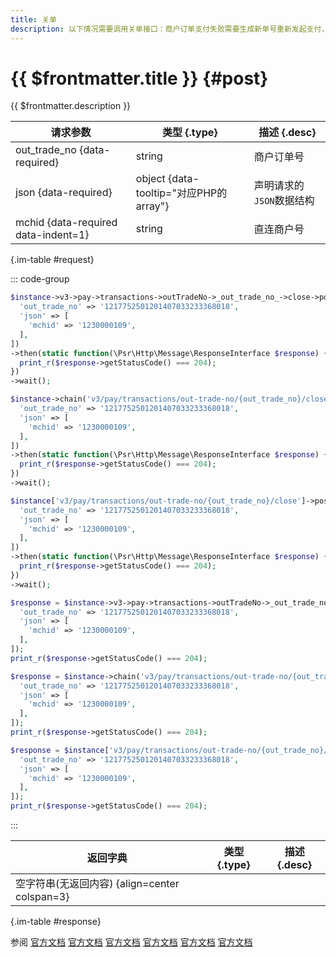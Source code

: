 ```yaml
---
title: 关单
description: 以下情况需要调用关单接口：商户订单支付失败需要生成新单号重新发起支付，要对原订单号调用关单，避免重复支付；系统下单后，用户支付超时，系统退出不再受理，避免用户继续，请调用关单接口。
---
```


# {{ $frontmatter.title }} {#post}

{{ $frontmatter.description }}

| 请求参数 | 类型 {.type} | 描述 {.desc}
| --- | --- | ---
| out_trade_no {data-required} | string | 商户订单号
| json {data-required} | object {data-tooltip="对应PHP的array"} | 声明请求的`JSON`数据结构
| mchid {data-required data-indent=1} | string | 直连商户号

{.im-table #request}

::: code-group

```php [异步纯链式]
$instance->v3->pay->transactions->outTradeNo->_out_trade_no_->close->postAsync([
  'out_trade_no' => '1217752501201407033233368018',
  'json' => [
    'mchid' => '1230000109',
  ],
])
->then(static function(\Psr\Http\Message\ResponseInterface $response) {
  print_r($response->getStatusCode() === 204);
})
->wait();
```

```php [异步声明式]
$instance->chain('v3/pay/transactions/out-trade-no/{out_trade_no}/close')->postAsync([
  'out_trade_no' => '1217752501201407033233368018',
  'json' => [
    'mchid' => '1230000109',
  ],
])
->then(static function(\Psr\Http\Message\ResponseInterface $response) {
  print_r($response->getStatusCode() === 204);
})
->wait();
```

```php [异步属性式]
$instance['v3/pay/transactions/out-trade-no/{out_trade_no}/close']->postAsync([
  'out_trade_no' => '1217752501201407033233368018',
  'json' => [
    'mchid' => '1230000109',
  ],
])
->then(static function(\Psr\Http\Message\ResponseInterface $response) {
  print_r($response->getStatusCode() === 204);
})
->wait();
```

```php [同步纯链式]
$response = $instance->v3->pay->transactions->outTradeNo->_out_trade_no_->close->post([
  'out_trade_no' => '1217752501201407033233368018',
  'json' => [
    'mchid' => '1230000109',
  ],
]);
print_r($response->getStatusCode() === 204);
```

```php [同步声明式]
$response = $instance->chain('v3/pay/transactions/out-trade-no/{out_trade_no}/close')->post([
  'out_trade_no' => '1217752501201407033233368018',
  'json' => [
    'mchid' => '1230000109',
  ],
]);
print_r($response->getStatusCode() === 204);
```

```php [同步属性式]
$response = $instance['v3/pay/transactions/out-trade-no/{out_trade_no}/close']->post([
  'out_trade_no' => '1217752501201407033233368018',
  'json' => [
    'mchid' => '1230000109',
  ],
]);
print_r($response->getStatusCode() === 204);
```

:::

| 返回字典 | 类型 {.type} | 描述 {.desc}
| --- | --- | ---
| 空字符串(无返回内容) {align=center colspan=3}

{.im-table #response}

参阅 [官方文档](https://pay.weixin.qq.com/doc/v3/merchant/4012791860) [官方文档](https://pay.weixin.qq.com/doc/v3/merchant/4013070360) [官方文档](https://pay.weixin.qq.com/doc/v3/merchant/4012791839) [官方文档](https://pay.weixin.qq.com/doc/v3/merchant/4012791881) [官方文档](https://pay.weixin.qq.com/doc/v3/merchant/4012791901) [官方文档](https://pay.weixin.qq.com/doc/v3/merchant/4012526915)
